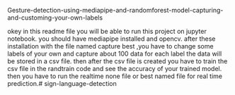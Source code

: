 Gesture-detection-using-mediapipe-and-randomforest-model-capturing-and-customing-your-own-labels

okey in this readme file you will be able to run this project on jupyter notebook. you should have mediapipe installed and opencv. after these installation with the file named capture best ,you have to change some labels of your own and capture about 100 data for each label the data will be stored in a csv file. then after the csv file is created you have to train the csv file in the randtrain code and see the accuracy of your trained model. then you have to run the realtime none file or best named file for real time prediction.# sign-language-detection
